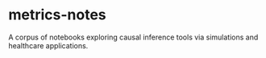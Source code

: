 # metrics-notes
A corpus of notebooks exploring causal inference tools via simulations and healthcare applications.
